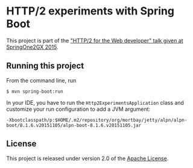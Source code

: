 # HTTP/2 experiments with Spring Boot

This project is part of the ["HTTP/2 for the Web developer" talk given at SpringOne2GX 2015](https://2015.event.springone2gx.com/schedule/sessions/http_2_for_the_web_developer.html).

## Running this project

From the command line, run

    $ mvn spring-boot:run

In your IDE, you have to run the `Http2ExperimentsApplication` class and customize your run configuration to add a JVM argument:

    -Xbootclasspath/p:$HOME/.m2/repository/org/mortbay/jetty/alpn/alpn-boot/8.1.6.v20151105/alpn-boot-8.1.6.v20151105.jar

## License
This project is released under version 2.0 of the [Apache License](http://www.apache.org/licenses/LICENSE-2.0).